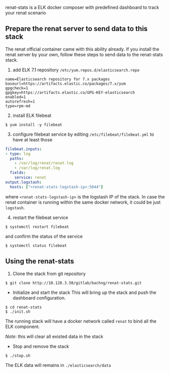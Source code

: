 renat-stats is a ELK docker composer with predefined dashboard to track your renat scenario

## Prepare the renat server to send data to this stack
The renat official container came with this ability already. If you install the renat server by your own, follow these steps to send data to the renat-stats stack.

1. add ELK 7.1 repository `/etc/yum.repos.d/elasticsearch.repo`

```
name=Elasticsearch repository for 7.x packages
baseurl=https://artifacts.elastic.co/packages/7.x/yum
gpgcheck=1
gpgkey=https://artifacts.elastic.co/GPG-KEY-elasticsearch
enabled=1
autorefresh=1
type=rpm-md
```

2. install ELK filebeat

```
$ yum install -y filebeat
```

3. configure filebeat service by editing `/etc/filebeat/filebeat.yml` to have at least those
```yaml:filebeat.yml
filebeat.inputs:
- type: log
  paths:
    - /var/log/renat/renat.log
    - /var/log/renat.log
  fields:
    service: renat
output.logstash:
  hosts: ["<renat-stats-logstash-ip>:5044"]
```

where `<renat-stats-logstash-ip>` is the logstash IP of the stack. In case the renat container is running within the same docker network, it could be just `logstash`.

4. restart the filebeat service


```
$ systemctl restart filebeat

```
and confirm the status of the service

```
$ systemctl status filebeat
```



## Using the renat-stats
1. Clone the stack from git repository

```
$ git clone http://10.128.3.50/gitlab/bachng/renat-stats.git
```

- Initialize and start the stack
This will bring up the stack and push the dashboard configuration.
```
$ cd renat-stats
$ ./init.sh
```
The running stack will have a docker network called ``renat`` to bind all the ELK component.

*Note*: this will clear all existed data in the stack 


- Stop and remove the stack

```
$ ./stop.sh
```
The ELK data will remains in `./elasticsearch/data`


